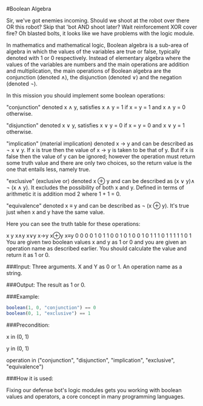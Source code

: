 #Boolean Algebra

Sir, we've got enemies incoming. Should we shoot at the robot over there OR this robot? Skip that 'bot AND shoot later? Wait reinforcement XOR cover fire? Oh blasted bolts, it looks like we have problems with the logic module.

In mathematics and mathematical logic, Boolean algebra is a sub-area of algebra in which the values of the variables are true or false, typically denoted with 1 or 0 respectively. Instead of elementary algebra where the values of the variables are numbers and the main operations are addition and multiplication, the main operations of Boolean algebra are the conjunction (denoted ∧), the disjunction (denoted ∨) and the negation (denoted ¬).

In this mission you should implement some boolean operations:

"conjunction" denoted x ∧ y, satisfies x ∧ y = 1 if x = y = 1 and x ∧ y = 0 otherwise.

"disjunction" denoted x ∨ y, satisfies x ∨ y = 0 if x = y = 0 and x ∨ y = 1 otherwise.

"implication" (material implication) denoted x → y and can be described as ¬ x ∨ y. If x is true then the value of x → y is taken to be that of y. But if x is false then the value of y can be ignored; however the operation must return some truth value and there are only two choices, so the return value is the one that entails less, namely true.

"exclusive" (exclusive or) denoted x ⊕ y and can be described as (x ∨ y)∧ ¬ (x ∧ y). It excludes the possibility of both x and y. Defined in terms of arithmetic it is addition mod 2 where 1 + 1 = 0.

"equivalence" denoted x ≡ y and can be described as ¬ (x ⊕ y). It's true just when x and y have the same value.

Here you can see the truth table for these operations:

x	y	x∧y	x∨y	x→y	x⊕y	x≡y
0	0	0	0	1	0	1
1	0	0	1	0	1	0
0	1	0	1	1	1	0
1	1	1	1	1	0	1
You are given two boolean values x and y as 1 or 0 and you are given an operation name as described earlier. You should calculate the value and return it as 1 or 0.

###Input: Three arguments. X and Y as 0 or 1. An operation name as a string.

###Output: The result as 1 or 0.

###Example:
```javascript
boolean(1, 0, "conjunction") == 0
boolean(0, 1, "exclusive") == 1
```
###Precondition:

x in (0, 1)

y in (0, 1)

operation in ("conjunction", "disjunction", "implication", "exclusive", "equivalence")

###How it is used:

Fixing our defense bot's logic modules gets you working with boolean values and operators, a core concept in many programming languages.
